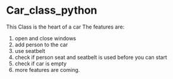 # Car_class_python
This Class is the heart of a car The features are:
1. open and close windows
2. add person to the car
3. use seatbelt
4. check if person seat and seatbelt is used before you can start
5. check if car is empty
6. more features are coming.
